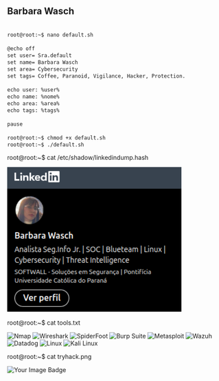 ## Barbara Wasch
<pre><code>
root@root:~$ nano default.sh  

@echo off
set user= Sra.default
set name= Barbara Wasch
set area= Cybersecurity
set tags= Coffee, Paranoid, Vigilance, Hacker, Protection.

echo user: %user%
echo name: %nome%
echo area: %area%
echo tags: %tags%

pause

root@root:~$ chmod +x default.sh  
root@root:~$ ./default.sh  
</code></pre>

root@root:~$ cat /etc/shadow/linkedindump.hash

[![LinkedIn](linkedin.png)](https://linkedin.com/in/barbarawasch)



root@root:~$ cat tools.txt

![Nmap](https://img.shields.io/badge/Nmap-005571?style=flat-square&logo=nmap&logoColor=white) 
![Wireshark](https://img.shields.io/badge/Wireshark-1679A7?style=flat-square&logo=wireshark&logoColor=white) 
![SpiderFoot](https://img.shields.io/badge/SpiderFoot-3949AB?style=flat-square&logo=spiderfoot&logoColor=white) 
![Burp Suite](https://img.shields.io/badge/Burp%20Suite-FF6F00?style=flat-square&logo=burp-suite&logoColor=white) 
![Metasploit](https://img.shields.io/badge/Metasploit-1F93FF?style=flat-square&logo=metasploit&logoColor=white) 
![Wazuh](https://img.shields.io/badge/Wazuh-0277BD?style=flat-square&logo=wazuh&logoColor=white) 
![Datadog](https://img.shields.io/badge/Datadog-632CA6?style=flat-square&logo=datadog&logoColor=white) 
![Linux](https://img.shields.io/badge/Linux-FCC624?style=flat-square&logo=linux&logoColor=black) 
![Kali Linux](https://img.shields.io/badge/Kali%20Linux-268BEE?style=flat-square&logo=kalilinux&logoColor=white) 

root@root:~$ cat tryhack.png

<img src="https://tryhackme-badges.s3.amazonaws.com/Sra.default.png" alt="Your Image Badge" />
